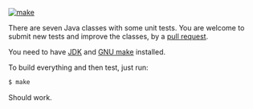 [![make](https://github.com/yegor256/j5/actions/workflows/make.yml/badge.svg)](https://github.com/yegor256/j5/actions/workflows/make.yml)

There are seven Java classes with some unit tests.
You are welcome to submit new tests and improve the classes,
by a [pull request](https://www.yegor256.com/2014/04/15/github-guidelines.html).

You need to have
[JDK](https://en.wikipedia.org/wiki/Java_Development_Kit) 
and [GNU make](https://www.gnu.org/software/make/) installed.

To build everything and then test, just run:

```bash
$ make
```

Should work.